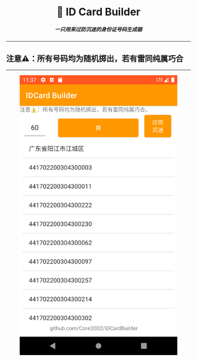 <h1 align="center">🧯 ID Card Builder</h1>
<h5 align="center">一只用来过防沉迷的身份证号码生成器</h5>

------

## 注意⚠️：所有号码均为随机掷出，若有雷同纯属巧合

------

<center>
    <img src="./eg.png" width=430/>
</center>
